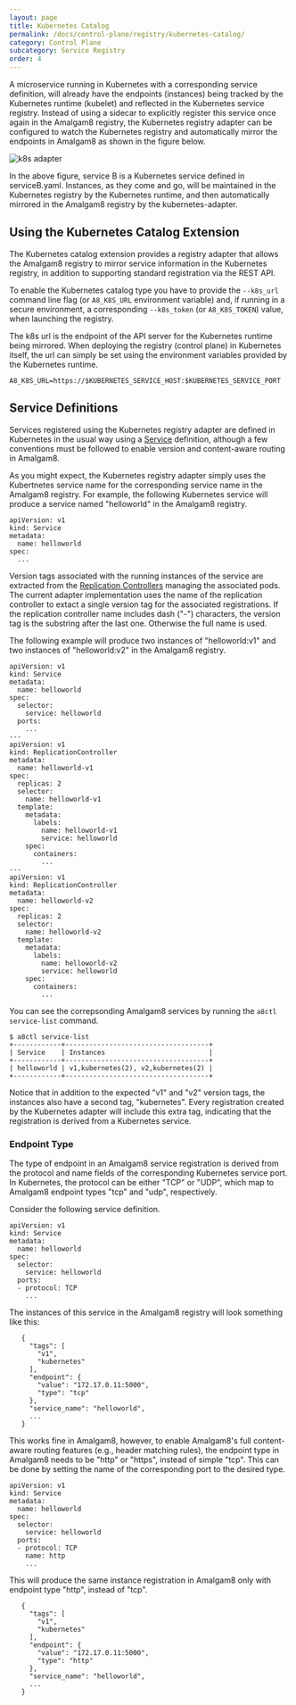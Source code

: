 ```yaml
---
layout: page
title: Kubernetes Catalog
permalink: /docs/control-plane/registry/kubernetes-catalog/
category: Control Plane
subcategory: Service Registry
order: 4
---
```


A microservice running in Kubernetes with a corresponding service
definition, will already have the endpoints (instances) being tracked by
the Kubernetes runtime (kubelet) and reflected in the Kubernetes service
registry. Instead of using a sidecar to explicitly register this
service once again in the Amalgam8 registry, the Kubernetes registry adapter
can be configured to watch the Kubernetes registry and
automatically mirror the endpoints in Amalgam8 as shown in the figure below.

![k8s adapter](/docs/figures/amalgam8-registry-k8s-adapter.svg)

In the above figure, service B is a Kubernetes service defined in
serviceB.yaml. Instances, as they come and go, will
be maintained in the Kubernetes registry by the Kubernetes runtime, and
then automatically mirrored in the Amalgam8 registry by the
kubernetes-adapter.

## Using the Kubernetes Catalog Extension

The Kubernetes catalog extension provides a registry adapter that allows the Amalgam8 registry to mirror
service information in the Kubernetes registry, in addition to supporting standard registration
via the REST API. 

To enable the Kubernetes catalog type you have to provide the `--k8s_url` command
line flag (or `A8_K8S_URL` environment variable) and, if running in a secure environment,
a corresponding `--k8s_token` (or `A8_K8S_TOKEN`) value, when launching the registry.

The k8s url is the endpoint of the API server for the Kubernetes runtime being mirrored.
When deploying the registry (control plane) in Kubernetes itself, the url can simply be set using
the environment variables provided by the Kubernetes runtime.

```
A8_K8S_URL=https://$KUBERNETES_SERVICE_HOST:$KUBERNETES_SERVICE_PORT
```

## Service Definitions

Services registered using the Kubernetes registry adapter are defined in Kubernetes in the
usual way using a [Service](http://kubernetes.io/docs/user-guide/services/) definition,
although a few conventions must be followed to enable version and content-aware routing in Amalgam8.

As you might expect, the Kubernetes registry adapter simply uses the 
Kubertnetes service name for the corresponding service name in the Amalgam8 registry.
For example, the following Kubernetes service will produce a service named "helloworld"
in the Amalgam8 registry.

```
apiVersion: v1
kind: Service
metadata:
  name: helloworld
spec:
  ...
```

Version tags associated with the running instances of the service are extracted from the
[Replication Controllers](http://kubernetes.io/docs/user-guide/replication-controller/)
managing the associated pods. The current adapter implementation uses the name of
the replication controller to extact a single version tag for the associated registrations.
If the replication controller name includes dash ("-") characters, the version tag is
the substring after the last one. Otherwise the full name is used.

The following example will produce two instances of "helloworld:v1" and
two instances of "helloworld:v2" in the Amalgam8 registry.

```
apiVersion: v1
kind: Service
metadata:
  name: helloworld
spec:
  selector:
    service: helloworld
  ports:
    ...
---
apiVersion: v1
kind: ReplicationController
metadata:
  name: helloworld-v1
spec:
  replicas: 2
  selector:
    name: helloworld-v1
  template:
    metadata:
      labels:
        name: helloworld-v1
        service: helloworld
    spec:
      containers:
        ...
---
apiVersion: v1
kind: ReplicationController
metadata:
  name: helloworld-v2
spec:
  replicas: 2
  selector:
    name: helloworld-v2
  template:
    metadata:
      labels:
        name: helloworld-v2
        service: helloworld
    spec:
      containers:
        ...
```

You can see the correpsonding Amalgam8 services by running the `a8ctl service-list` command.

```
$ a8ctl service-list
+------------+------------------------------------+
| Service    | Instances                          |
+------------+------------------------------------+
| helloworld | v1,kubernetes(2), v2,kubernetes(2) |
+------------+------------------------------------+
```

Notice that in addition to the expected "v1" and "v2" version tags, the instances also have
a second tag, "kubernetes". Every registration created by the Kubernetes adapter will include
this extra tag, indicating that the registration is derived from a Kubernetes service.

### Endpoint Type

The type of endpoint in an Amalgam8 service registration is derived from the protocol
and name fields of the corresponding Kubernetes service port. 
In Kubernetes, the protocol can be either "TCP" or "UDP", which map to Amalgam8 
endpoint types "tcp" and "udp", respectively.

Consider the following service definition.

```
apiVersion: v1
kind: Service
metadata:
  name: helloworld
spec:
  selector:
    service: helloworld
  ports:
  - protocol: TCP
    ...
```

The instances of this service in the Amalgam8 registry will look something like this:

```
   {
     "tags": [
       "v1",
       "kubernetes"
     ],
     "endpoint": {
       "value": "172.17.0.11:5000",
       "type": "tcp"
     },
     "service_name": "helloworld",
     ...
   }
```

This works fine in Amalgam8, however, to enable Amalgam8's full content-aware routing features
(e.g., header matching rules), the endpoint type in Amalgam8 needs to be "http" or "https",
instead of simple "tcp".
This can be done by setting the name of the corresponding port to the desired type.

```
apiVersion: v1
kind: Service
metadata:
  name: helloworld
spec:
  selector:
    service: helloworld
  ports:
  - protocol: TCP
    name: http
    ...
```

This will produce the same instance registration in Amalgam8 only with endpoint type "http", instead of "tcp".

```
   {
     "tags": [
       "v1",
       "kubernetes"
     ],
     "endpoint": {
       "value": "172.17.0.11:5000",
       "type": "http"
     },
     "service_name": "helloworld",
     ...
   }
```
